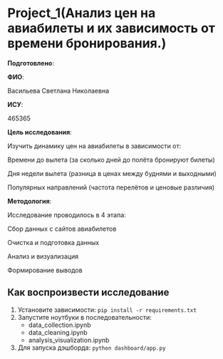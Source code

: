 # Project_1(Анализ цен на авиабилеты и их зависимость от времени бронирования.)

__Подготовлено__:

**ФИО**:

Васильева Светлана Николаевна

**ИСУ**:

465365

**Цель исследования**:

Изучить динамику цен на авиабилеты в зависимости от:

Времени до вылета (за сколько дней до полёта бронируют билеты)

Дня недели вылета (разница в ценах между буднями и выходными)

Популярных направлений (частота перелётов и ценовые различия)

**Методология**:

Исследование проводилось в 4 этапа:

Сбор данных с сайтов авиабилетов

Очистка и подготовка данных

Анализ и визуализация

Формирование выводов

## Как воспроизвести исследование

1. Установите зависимости: `pip install -r requirements.txt`
2. Запустите ноутбуки в последовательности:
   - data_collection.ipynb
   - data_cleaning.ipynb
   - analysis_visualization.ipynb
3. Для запуска дэшборда: `python dashboard/app.py`

